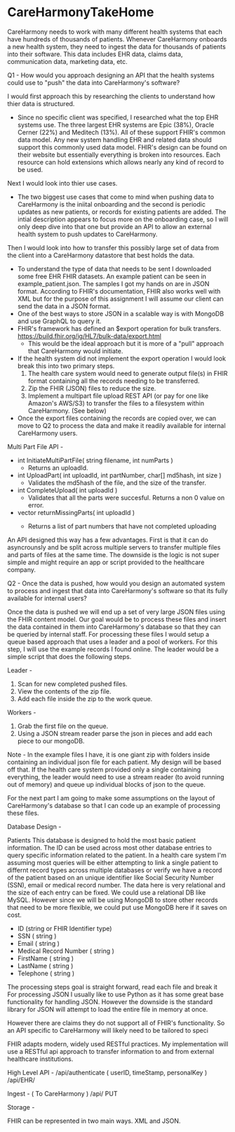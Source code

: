# CareHarmonyTakeHome

CareHarmony needs to work with many different health systems that each have hundreds of thousands of patients. Whenever CareHarmony onboards a new health system, they need to ingest the data for thousands of patients into their software. This data includes EHR data, claims data, communication data, marketing data, etc.

Q1 - How would you approach designing an API that the health systems could use to "push" the data into CareHarmony's software?

I would first approach this by researching the clients to understand how thier data is structured. 
- Since no specific client was specified, I researched what the top EHR systems use. The three largest EHR systems are Epic (38%), Oracle Cerner (22%) and Meditech (13%). All of these support FHIR's common data model. Any new system handling EHR and related data should support this commonly used data model. FHIR's design can be found on their website but essentially everything is broken into resources. Each resource can hold extensions which allows nearly any kind of record to be used.

Next I would look into thier use cases.
- The two biggest use cases that come to mind when pushing data to CareHarmony is the iniital onboarding and the second is periodic updates as new patients, or records for existing patients are added. The intial description appears to focus more on the onboarding case, so I will only deep dive into that one but provide an API to allow an external health system to push updates to CareHarmony. 

Then I would look into how to transfer this possibly large set of data from the client into a CareHarmony datastore that best holds the data.
- To understand the type of data that needs to be sent I downloaded some free EHR FHIR datasets. An example patient can be seen in example_patient.json. The samples I got my hands on are in JSON format. According to FHIR's documentation, FHIR also works well with XML but for the purpose of this assignment I will assume our client can send the data in a JSON format.
- One of the best ways to store JSON in a scalable way is with MongoDB and use GraphQL to query it.
- FHIR's framework has defined an $export operation for bulk transfers. https://build.fhir.org/ig/HL7/bulk-data/export.html
  - This would be the ideal approach but it is more of a "pull" approach that CareHarmony would initiate.
- If the health system did not implement the export operation I would look break this into two primary steps.
  1. The health care system would need to generate output file(s) in FHIR format containing all the records needing to be transferred.
  2. Zip the FHIR (JSON) files to reduce the size.
  3. Implement a multipart file upload REST API (or pay for one like Amazon's AWS/S3) to transfer the files to a filesystem within CareHarmony. (See below)
- Once the export files containing the records are copied over, we can move to Q2 to process the data and make it readily available for internal CareHarmony users.


Multi Part File API -
- int InitiateMultiPartFile( string filename, int numParts )
  - Returns an uploadId.
- int UploadPart( int uploadId, int partNumber, char[] md5hash, int size )
  - Validates the md5hash of the file, and the size of the transfer.
- int CompleteUpload( int uploadId )
  - Validates that all the parts were succesful. Returns a non 0 value on error.
- vector<int> returnMissingParts( int uploadId )
  - Returns a list of part numbers that have not completed uploading

An API designed this way has a few advantages. First is that it can do asyncrounsly and be split across multiple servers to transfer multiple files and parts of files at the same time. The downside is the logic is not super simple and might require an app or script provided to the healthcare company.



Q2 - Once the data is pushed, how would you design an automated system to process and ingest that data into CareHarmony's software so that its fully available for internal users?

Once the data is pushed we will end up a set of very large JSON files using the FHIR content model. Our goal would be to process these files and insert the data contained in them into CareHarmony's database so that they can be queried by internal staff. For processing these files I would setup a queue based approach that uses a leader and a pool of workers. For this step, I will use the example records I found online. The leader would be a simple script that does the following steps.


Leader - 
1. Scan for new completed pushed files.
2. View the contents of the zip file.
3. Add each file inside the zip to the work queue.

Workers -
1. Grab the first file on the queue.
2. Using a JSON stream reader parse the json in pieces and add each piece to our mongoDB. 

Note -
In the example files I have, it is one giant zip with folders inside containing an individual json file for each patient. My design will be based off that. If the health care system provided only a single containing everything, the leader would need to use a stream reader (to avoid running out of memory) and queue up individual blocks of json to the queue. 






For the next part I am going to make some assumptions on the layout of CareHarmony's database so that I can code up an example of processing these files. 

Database Design -

Patients
  This database is designed to hold the most basic patient information. The ID can be used across most other database entries to query specific information related to the patient. In a health care system I'm assuming most queries will be either attempting to link a single patient to differnt record types across multiple databases or verify we have a record of the patient based on an unique identifier like Social Security Number (SSN), email or medical record number. The data here is very relational and the size of each entry can be fixed. We could use a relational DB like MySQL. However since we will be using MongoDB to store other records that need to be more flexible, we could put use MongoDB here if it saves on cost. 
  
- ID (string or FHIR Identifier type)
- SSN ( string )
- Email ( string )
- Medical Record Number ( string )
- FirstName ( string )
- LastName ( string )
- Telephone ( string )



The processing steps goal is straight forward, read each file and break it For processing JSON I usually like to use Python as it has some great base functionality for handling JSON. However the downside is the standard library for JSON will attempt to load the entire file in memory at once.  


However there are claims they do not support all of FHIR's functionality. So an API specific to CareHarmony will likely need to be tailored to speci

FHIR adapts modern, widely used RESTful practices. My implementation will use a RESTful api approach to transfer information to and from external healthcare institutions.


High Level API -
/api/authenticate ( userID, timeStamp, personalKey )
/api/EHR/

Ingest - ( To CareHarmony )
/api/
PUT 


Storage -

FHIR can be represented in two main ways. XML and JSON. 

